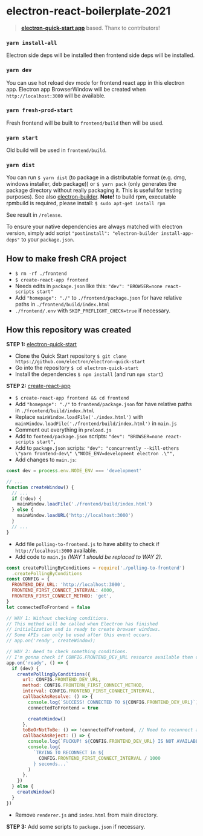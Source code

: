 # electron-react-boilerplate-2021

> **[electron-quick-start app](https://github.com/electron/electron-quick-start)** based. Thanx to contributors!

### `yarn install-all`

Electron side deps will be installed then frontend side deps will be installed.

### `yarn dev`

You can use hot reload dev mode for frontend react app in this electron app. Electron app BrowserWindow will be created when `http://localhost:3000` will be available.

### `yarn fresh-prod-start`

Fresh frontend will be built to `frontend/build` then will be used.

### `yarn start`

Old build will be used in `frontend/build`.

### `yarn dist`

You can run `$ yarn dist` (to package in a distributable format (e.g. dmg, windows installer, deb package)) or `$ yarn pack` (only generates the package directory without really packaging it. This is useful for testing purposes). See also [electron-builder](https://www.electron.build/). **Note!** to build rpm, executable rpmbuild is required, please install: `$ sudo apt-get install rpm`

See result in `/release`.

To ensure your native dependencies are always matched with electron version, simply add script `"postinstall": "electron-builder install-app-deps"` to your `package.json`.

## How to make fresh CRA project

- `$ rm -rf ./frontend`
- `$ create-react-app frontend`
- Needs edits in `package.json` like this: `"dev": "BROWSER=none react-scripts start"`
- Add `"homepage": "./"` to `./frontend/package.json` for have relative paths in `./frontend/build/index.html`
- `./frontend/.env` with `SKIP_PREFLIGHT_CHECK=true` if necessary.

## How this repository was created

**STEP 1:** [electron-quick-start](https://github.com/electron/electron-quick-start)

- Clone the Quick Start repository `$ git clone https://github.com/electron/electron-quick-start`
- Go into the repository `$ cd electron-quick-start`
- Install the dependencies `$ npm install` (and run `npm start`)

**STEP 2:** [create-react-app](https://github.com/facebook/create-react-app)

- `$ create-react-app frontend && cd frontend`
- Add `"homepage": "./"` to `frontend/package.json` for have relative paths in `./frontend/build/index.html`
- Replace `mainWindow.loadFile('./index.html')` with `mainWindow.loadFile('./frontend/build/index.html')` in `main.js`
- Comment out everything in `preload.js`
- Add to `fontend/package.json` scripts: `"dev": "BROWSER=none react-scripts start",`
- Add to `package.json` scripts: `"dev": "concurrently --kill-others \"yarn frontend-dev\" \"NODE_ENV=development electron .\"",`
- Add changes to `main.js`:

```javascript
const dev = process.env.NODE_ENV === 'development'

// ...
function createWindow() {
  // ...
  if (!dev) {
    mainWindow.loadFile('./frontend/build/index.html')
  } else {
    mainWindow.loadURL('http://localhost:3000')
  }
  // ...
}
```

- Add file `polling-to-frontend.js` to have ability to check if `http://localhost:3000` available.
- Add code to `main.js` _(WAY 1 should be replaced to WAY 2)_.

```javascript
const createPollingByConditions = require('./polling-to-frontend')
  .createPollingByConditions
const CONFIG = {
  FRONTEND_DEV_URL: 'http://localhost:3000',
  FRONTEND_FIRST_CONNECT_INTERVAL: 4000,
  FRONTERN_FIRST_CONNECT_METHOD: 'get',
}
let connectedToFrontend = false

// WAY 1: Without checking conditions.
// This method will be called when Electron has finished
// initialization and is ready to create browser windows.
// Some APIs can only be used after this event occurs.
// app.on('ready', createWindow);

// WAY 2: Need to check something conditions.
// I'm gonna check if CONFIG.FRONTEND_DEV_URL resource available then create window...
app.on('ready', () => {
  if (dev) {
    createPollingByConditions({
      url: CONFIG.FRONTEND_DEV_URL,
      method: CONFIG.FRONTERN_FIRST_CONNECT_METHOD,
      interval: CONFIG.FRONTEND_FIRST_CONNECT_INTERVAL,
      callbackAsResolve: () => {
        console.log(`SUCCESS! CONNECTED TO ${CONFIG.FRONTEND_DEV_URL}`)
        connectedToFrontend = true

        createWindow()
      },
      toBeOrNotToBe: () => !connectedToFrontend, // Need to reconnect again
      callbackAsReject: () => {
        console.log(`FUCKUP! ${CONFIG.FRONTEND_DEV_URL} IS NOT AVAILABLE YET!`)
        console.log(
          `TRYING TO RECONNECT in ${
            CONFIG.FRONTEND_FIRST_CONNECT_INTERVAL / 1000
          } seconds...`
        )
      },
    })
  } else {
    createWindow()
  }
})
```

- Remove `renderer.js` and `index.html` from main directory.

**STEP 3:** Add some scripts to `package.json` if necessary.
